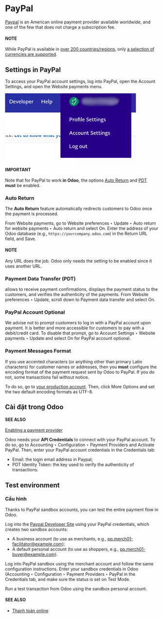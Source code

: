 # PayPal

[Paypal](https://www.paypal.com/) is an American online payment provider available worldwide, and
one of the few that does not charge a subscription fee.

#### NOTE
While PayPal is available in [over 200 countries/regions](https://www.paypal.com/webapps/mpp/country-worldwide), only [a selection of currencies are
supported](https://developer.paypal.com/docs/reports/reference/paypal-supported-currencies).

## Settings in PayPal

To access your PayPal account settings, log into PayPal, open the Account Settings, and
open the Website payments menu.

![PayPal account menu](../../../.gitbook/assets/paypal-account.png)

#### IMPORTANT
Note that for PayPal to work **in Odoo**, the options [Auto Return](#paypal-auto-return) and
[PDT](#paypal-pdt) **must** be enabled.

<a id="paypal-auto-return"></a>

### Auto Return

The **Auto Return** feature automatically redirects customers to Odoo once the payment is processed.

From Website payments, go to Website preferences ‣ Update ‣ Auto
return for website payments ‣ Auto return and select On. Enter the address of your
Odoo database (e.g., `https://yourcompany.odoo.com`) in the Return URL field, and
Save.

#### NOTE
Any URL does the job. Odoo only needs the setting to be enabled since it uses another URL.

<a id="paypal-pdt"></a>

### Payment Data Transfer (PDT)

 allows to receive payment confirmations, displays the payment
status to the customers, and verifies the authenticity of the payments. From Website
preferences ‣ Update, scroll down to Payment data transfer and select On.

### PayPal Account Optional

We advise not to prompt customers to log in with a PayPal account upon payment. It is better and
more accessible for customers to pay with a debit/credit card. To disable that prompt, go to
Account Settings ‣ Website payments ‣ Update and select On for
PayPal account optional.

### Payment Messages Format

If you use accented characters (or anything other than primary Latin characters) for customer names
or addresses, then you **must** configure the encoding format of the payment request sent by Odoo to
PayPal. If you do not, some transactions fail without notice.

To do so, go to [your production account](https://www.paypal.com/cgi-bin/customerprofileweb?cmd=_profile-language-encoding). Then, click More Options and set the two default
encoding formats as UTF-8.

## Cài đặt trong Odoo

#### SEE ALSO
[Enabling a payment provider](../payment_providers.md#payment-providers-add-new)

Odoo needs your **API Credentials** to connect with your PayPal account. To do so, go to
Accounting ‣ Configuration ‣ Payment Providers and Activate PayPal.
Then, enter your PayPal account credentials in the Credentials tab:

- Email: the login email address in Paypal;
- PDT Identity Token: the key used to verify the authenticity of transactions.

<a id="paypal-testing"></a>

## Test environment

### Cấu hình

Thanks to PayPal sandbox accounts, you can test the entire payment flow in Odoo.

Log into the [Paypal Developer Site](https://developer.paypal.com/) using your PayPal credentials,
which creates two sandbox accounts:

- A business account (to use as merchants, e.g.,
  [pp.merch01-facilitator@example.com](mailto:pp.merch01-facilitator@example.com));
- A default personal account (to use as shoppers, e.g.,
  [pp.merch01-buyer@example.com](mailto:pp.merch01-buyer@example.com)).

Log into PayPal sandbox using the merchant account and follow the same configuration instructions.
Enter your sandbox credentials in Odoo (Accounting ‣ Configuration ‣ Payment
Providers ‣ PayPal in the Credentials tab, and make sure the status is set on
Test Mode.

Run a test transaction from Odoo using the sandbox personal account.

#### SEE ALSO
- [Thanh toán online](../payment_providers.md)
